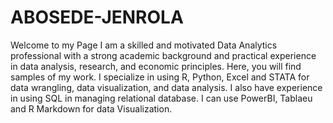 # ABOSEDE-JENROLA
Welcome to my Page 
I am a skilled and motivated Data Analytics professional with a strong academic background and practical experience in data analysis, research, and economic principles. Here, you will find samples of my work. I specialize in using R, Python, Excel and STATA for data wrangling, data visualization, and data analysis. I also have experience in using SQL in managing relational database. I can use PowerBI, Tablaeu and R Markdown for data Visualization.  
